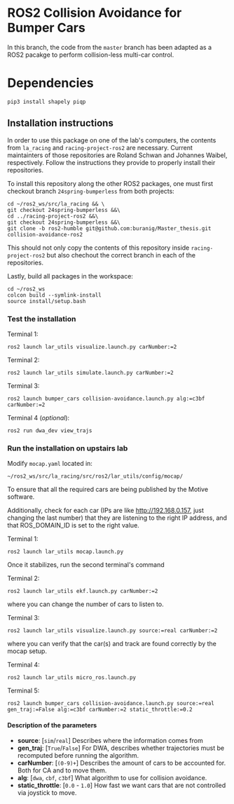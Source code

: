 
# ROS2 Collision Avoidance for Bumper Cars

In this branch, the code from the ```master``` branch has been adapted as a ROS2 pacakge to perform collision-less multi-car control.

# Dependencies

```
pip3 install shapely piqp
```

## Installation instructions

In order to use this package on one of the lab's computers, the contents from ```la_racing``` and ```racing-project-ros2``` are necessary. Current maintainters of those repositories are Roland Schwan and Johannes Waibel, respectively. Follow the instructions they provide to properly install their repositories.

To install this repository along the other ROS2 packages, one must first checkout branch ```24spring-bumperless``` from both projects:

```
cd ~/ros2_ws/src/la_racing && \
git checkout 24spring-bumperless &&\
cd ../racing-project-ros2 &&\
git checkout 24spring-bumperless &&\
git clone -b ros2-humble git@github.com:buranig/Master_thesis.git collision-avoidance-ros2
```

This should not only copy the contents of this repository inside ```racing-project-ros2``` but also chechout the correct branch in each of the repositories.

Lastly, build all packages in the workspace:

```
cd ~/ros2_ws
colcon build --symlink-install
source install/setup.bash
```

### Test the installation

Terminal 1:
```
ros2 launch lar_utils visualize.launch.py carNumber:=2
```

Terminal 2:
```
ros2 launch lar_utils simulate.launch.py carNumber:=2
```

Terminal 3:
```
ros2 launch bumper_cars collision-avoidance.launch.py alg:=c3bf carNumber:=2
```

Terminal 4 (_optional_):
```
ros2 run dwa_dev view_trajs
```


### Run the installation on upstairs lab

Modify ```mocap.yaml``` located in:
```
~/ros2_ws/src/la_racing/src/ros2/lar_utils/config/mocap/
```
To ensure that all the required cars are being published by the Motive software.

Additionally, check for each car (IPs are like http://192.168.0.157, just changing the last number) that they are listening
to the right IP address, and that ROS_DOMAIN_ID is set to the right value.

Terminal 1:
```
ros2 launch lar_utils mocap.launch.py
```
Once it stabilizes, run the second terminal's command

Terminal 2:
```
ros2 launch lar_utils ekf.launch.py carNumber:=2
```
where you can change the number of cars to listen to.

Terminal 3:
```
ros2 launch lar_utils visualize.launch.py source:=real carNumber:=2
```
where you can verify that the car(s) and track are found correctly by the mocap setup.

Terminal 4:
```
ros2 launch lar_utils micro_ros.launch.py
```

Terminal 5:
```
ros2 launch bumper_cars collision-avoidance.launch.py source:=real gen_traj:=False alg:=c3bf carNumber:=2 static_throttle:=0.2
```

#### Description of the parameters

* **source**: [```sim```/```real```] Describes where the information comes from
* **gen_traj**: [```True```/```False```] For DWA, describes whether trajectories must be recomputed before running the algorithm.
* **carNumber**: [```(0-9)+```] Describes the amount of cars to be accounted for. Both for CA and to move them.
* **alg**: [```dwa```, ```cbf```, ```c3bf```] What algorithm to use for collision avoidance.
* **static_throttle**: [```0.0``` - ```1.0```] How fast we want cars that are not controlled via joystick to move.